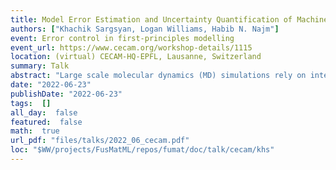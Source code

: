 ```yaml
---
title: Model Error Estimation and Uncertainty Quantification of Machine Learning Interatomic Potentials
authors: ["Khachik Sargsyan, Logan Williams, Habib N. Najm"]
event: Error control in first-principles modelling
event_url: https://www.cecam.org/workshop-details/1115
location: (virtual) CECAM-HQ-EPFL, Lausanne, Switzerland
summary: Talk
abstract: "Large scale molecular dynamics (MD) simulations rely on interatomic potentials that are pre-constructed using ab initio data as well as both empirical and physical considerations. Specifically, machine-learned interatomic potentials (MLIAPs) are fitted to data available from expensive quantum chemistry computations. These MLIAPs encapsulate the functional relationship between the atomic configuration and the potential energy of an atomic system, and are trained in a supervised machine learning context. Trained MLIAPs sacrifice some quantum mechanical accuracy due to their model form while allowing study of systems with up to a million atoms.<br><br>Uncertainty quantification (UQ) for MLIAPs is critical for both training data selection and model selection. Besides, MLIAPs equipped with UQ enable the propagation of uncertainty through MD simulations, thereby providing uncertainty estimates on MD simulation outputs and allowing for meaningful comparisons with experimentally observed macroscale quantities of interest.<br><br>In this talk, we will discuss our work on a range of UQ approaches for MLIAPs from the perspective of model error estimation and subsequent propagation of uncertainties through MD simulations. This includes Bayesian inference of MLIAP parameters via both sampling and approximate methods, as well as embedded model error estimation, which augments MLIAP parameters with statistical error terms to be inferred within the Bayesian framework. In the context of Spectral Neighbor Analysis Potential (SNAP), we will demonstrate model error embedded MLIAP construction and its subsequent propagation through MD simulations using polynomial chaos representations."
date: "2022-06-23"
publishDate: "2022-06-23"
tags:  []
all_day:  false
featured:  false
math:  true
url_pdf: "files/talks/2022_06_cecam.pdf"
loc: "$WW/projects/FusMatML/repos/fumat/doc/talk/cecam/khs"
---
```

